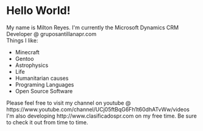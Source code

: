 # Hello World!
<p>My name is Milton Reyes. I'm currently the Microsoft Dynamics CRM Developer @ gruposantillanapr.com
<br>Things I like:</p>
  <ul><li>Minecraft</li>
  <li>Gentoo</li>
  <li>Astrophysics</li>
  <li>Life</li>
  <li>Humanitarian causes</li>
  <li>Programing Languages</li>
  <li>Open Source Software</li></ul>
<p>Please feel free to visit my channel on youtube @ https://www.youtube.com/channel/UCj05ftBqG6Fh1t60dhATvWw/videos
I'm also developing http://www.clasificadospr.com on my free time. Be sure to check it out from time to time.</p>
